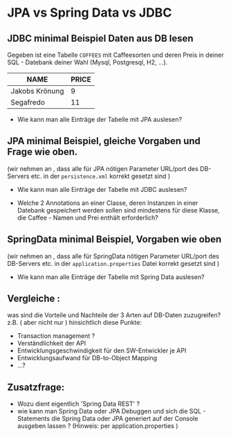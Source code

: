 # JPA vs Spring Data vs JDBC
## JDBC minimal Beispiel Daten aus DB lesen
Gegeben ist eine Tabelle `COFFEES` mit Caffeesorten und deren Preis in deiner SQL - Datebank deiner Wahl (Mysql, Postgresql, H2, ...).

| NAME  | PRICE |
| ------------- | ------------- |
| Jakobs Krönung  | 9  |
| Segafredo  | 11  |

- Wie kann man alle Einträge der Tabelle mit JPA auslesen?
## JPA minimal Beispiel, gleiche Vorgaben und Frage  wie oben.
(wir nehmen an , dass alle für JPA nötigen Parameter URL/port des DB-Servers etc.  in der `persistence.xml` korrekt gesetzt sind )

- Wie kann man alle Einträge der Tabelle mit JDBC auslesen?

- Welche 2 Annotations an einer Classe, deren Instanzen in einer Datebank gespeichert werden sollen sind mindestens für diese Klasse, die Caffee - Namen und Prei enthält  erforderlich? 


## SpringData minimal Beispiel, Vorgaben wie oben
(wir nehmen an , dass alle für SpringData nötigen Parameter URL/port des DB-Servers etc.  in der `application.properties`  Datei korrekt gesetzt sind )

- Wie kann man alle Einträge der Tabelle mit Spring Data auslesen?


## Vergleiche : 
was sind die Vorteile und Nachteile der 3 Arten auf DB-Daten zuzugreifen? 
z.B. ( aber nicht nur ) hinsichtlich diese Punkte:
- Transaction management ?
- Verständlichkeit der API
- Entwicklungsgeschwindigkeit für den SW-Entwickler je API
- Entwicklungsaufwand für DB-to-Object Mapping
- ...?

## Zusatzfrage: 
  - Wozu dient  eigentlich 'Spring Data REST' ?
  - wie kann man Spring Data oder JPA Debuggen und sich die SQL - Statements die Spring Data oder JPA generiert auf der Console ausgeben lassen ? (Hinweis: per application.properties )